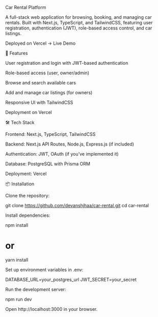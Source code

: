 Car Rental Platform

A full-stack web application for browsing, booking, and managing car rentals. Built with Next.js, TypeScript, and TailwindCSS, featuring user registration, authentication (JWT), role-based access control, and car listings.

Deployed on Vercel → Live Demo

🚀 Features

User registration and login with JWT-based authentication

Role-based access (user, owner/admin)

Browse and search available cars

Add and manage car listings (for owners)

Responsive UI with TailwindCSS

Deployment on Vercel

🛠 Tech Stack

Frontend: Next.js, TypeScript, TailwindCSS

Backend: Next.js API Routes, Node.js, Express.js (if included)

Authentication: JWT, OAuth (if you’ve implemented it)

Database: PostgreSQL with Prisma ORM

Deployment: Vercel

📦 Installation

Clone the repository:

git clone https://github.com/devanshjhaa/car-rental.git
cd car-rental


Install dependencies:

npm install
# or
yarn install


Set up environment variables in .env:

DATABASE_URL=your_postgres_url
JWT_SECRET=your_secret


Run the development server:

npm run dev


Open http://localhost:3000
 in your browser.
